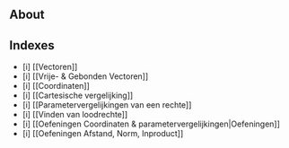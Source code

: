 ## About
## Indexes

- [i] [[Vectoren]]
- [i] [[Vrije- & Gebonden Vectoren]]
- [i] [[Coordinaten]]
- [i] [[Cartesische vergelijking]]
- [i] [[Parametervergelijkingen van een rechte]]
- [i] [[Vinden van loodrechte]]
- [i] [[Oefeningen Coordinaten & parametervergelijkingen|Oefeningen]]
- [i] [[Oefeningen Afstand, Norm, Inproduct]]



